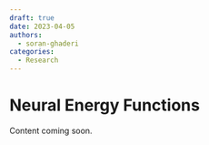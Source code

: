 ```yaml
---
draft: true
date: 2023-04-05
authors:
  - soran-ghaderi
categories:
  - Research
---
```


# Neural Energy Functions

Content coming soon.